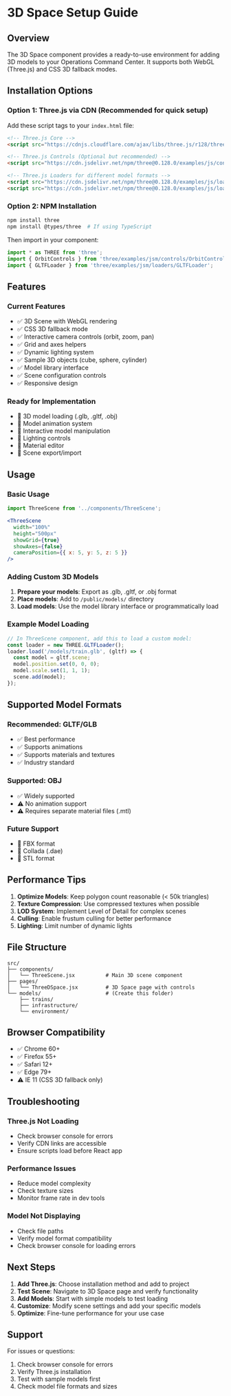 # 3D Space Setup Guide

## Overview
The 3D Space component provides a ready-to-use environment for adding 3D models to your Operations Command Center. It supports both WebGL (Three.js) and CSS 3D fallback modes.

## Installation Options

### Option 1: Three.js via CDN (Recommended for quick setup)
Add these script tags to your `index.html` file:

```html
<!-- Three.js Core -->
<script src="https://cdnjs.cloudflare.com/ajax/libs/three.js/r128/three.min.js"></script>

<!-- Three.js Controls (Optional but recommended) -->
<script src="https://cdn.jsdelivr.net/npm/three@0.128.0/examples/js/controls/OrbitControls.js"></script>

<!-- Three.js Loaders for different model formats -->
<script src="https://cdn.jsdelivr.net/npm/three@0.128.0/examples/js/loaders/GLTFLoader.js"></script>
<script src="https://cdn.jsdelivr.net/npm/three@0.128.0/examples/js/loaders/OBJLoader.js"></script>
```

### Option 2: NPM Installation
```bash
npm install three
npm install @types/three  # If using TypeScript
```

Then import in your component:
```javascript
import * as THREE from 'three';
import { OrbitControls } from 'three/examples/jsm/controls/OrbitControls';
import { GLTFLoader } from 'three/examples/jsm/loaders/GLTFLoader';
```

## Features

### Current Features
- ✅ 3D Scene with WebGL rendering
- ✅ CSS 3D fallback mode
- ✅ Interactive camera controls (orbit, zoom, pan)
- ✅ Grid and axes helpers
- ✅ Dynamic lighting system
- ✅ Sample 3D objects (cube, sphere, cylinder)
- ✅ Model library interface
- ✅ Scene configuration controls
- ✅ Responsive design

### Ready for Implementation
- 🔄 3D model loading (.glb, .gltf, .obj)
- 🔄 Model animation system
- 🔄 Interactive model manipulation
- 🔄 Lighting controls
- 🔄 Material editor
- 🔄 Scene export/import

## Usage

### Basic Usage
```jsx
import ThreeScene from '../components/ThreeScene';

<ThreeScene
  width="100%"
  height="500px"
  showGrid={true}
  showAxes={false}
  cameraPosition={{ x: 5, y: 5, z: 5 }}
/>
```

### Adding Custom 3D Models
1. **Prepare your models**: Export as .glb, .gltf, or .obj format
2. **Place models**: Add to `/public/models/` directory
3. **Load models**: Use the model library interface or programmatically load

### Example Model Loading
```javascript
// In ThreeScene component, add this to load a custom model:
const loader = new THREE.GLTFLoader();
loader.load('/models/train.glb', (gltf) => {
  const model = gltf.scene;
  model.position.set(0, 0, 0);
  model.scale.set(1, 1, 1);
  scene.add(model);
});
```

## Supported Model Formats

### Recommended: GLTF/GLB
- ✅ Best performance
- ✅ Supports animations
- ✅ Supports materials and textures
- ✅ Industry standard

### Supported: OBJ
- ✅ Widely supported
- ⚠️ No animation support
- ⚠️ Requires separate material files (.mtl)

### Future Support
- 🔄 FBX format
- 🔄 Collada (.dae)
- 🔄 STL format

## Performance Tips

1. **Optimize Models**: Keep polygon count reasonable (< 50k triangles)
2. **Texture Compression**: Use compressed textures when possible
3. **LOD System**: Implement Level of Detail for complex scenes
4. **Culling**: Enable frustum culling for better performance
5. **Lighting**: Limit number of dynamic lights

## File Structure
```
src/
├── components/
│   └── ThreeScene.jsx          # Main 3D scene component
├── pages/
│   └── ThreeDSpace.jsx         # 3D Space page with controls
└── models/                     # (Create this folder)
    ├── trains/
    ├── infrastructure/
    └── environment/
```

## Browser Compatibility
- ✅ Chrome 60+
- ✅ Firefox 55+
- ✅ Safari 12+
- ✅ Edge 79+
- ⚠️ IE 11 (CSS 3D fallback only)

## Troubleshooting

### Three.js Not Loading
- Check browser console for errors
- Verify CDN links are accessible
- Ensure scripts load before React app

### Performance Issues
- Reduce model complexity
- Check texture sizes
- Monitor frame rate in dev tools

### Model Not Displaying
- Check file paths
- Verify model format compatibility
- Check browser console for loading errors

## Next Steps

1. **Add Three.js**: Choose installation method and add to project
2. **Test Scene**: Navigate to 3D Space page and verify functionality
3. **Add Models**: Start with simple models to test loading
4. **Customize**: Modify scene settings and add your specific models
5. **Optimize**: Fine-tune performance for your use case

## Support

For issues or questions:
1. Check browser console for errors
2. Verify Three.js installation
3. Test with sample models first
4. Check model file formats and sizes
